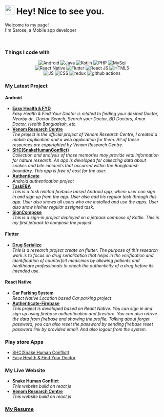 <h1><img src="https://emojis.slackmojis.com/emojis/images/1531849430/4246/blob-sunglasses.gif?1531849430" width="30"/> Hey! Nice to see you.</h1>

<p>Welcome to my page! </br> I'm Sarose, a Mobile app developer </p> <br/>
<h3>Things I code with</h3>
<p align="center">
  <img alt="Android" src="https://img.shields.io/badge/%20-Android%20-blue" />
  <img alt="Java" src="https://img.shields.io/badge/%20-Java-green" /> 
  <img alt="Kotlin" src="https://img.shields.io/badge/%20-Kotlin-brightgreen" /> 
  <img alt="PHP" src="https://img.shields.io/badge/%20-PHP-orange" />  
  <img alt="MySql" src="https://img.shields.io/badge/%20-MySql-%23F29111" /> <br/>
  <img alt="React Native" src="https://img.shields.io/badge/%20-React%20Native-blue" /> 
  <img alt="Flutter" src="https://img.shields.io/badge/%20-Flutter-yellowgreen" /> 
  <img alt="React JS" src="https://img.shields.io/badge/%20-React%20JS-blue" />  
  <img alt="HTML5" src="https://img.shields.io/badge/%20-HTML5-%23F29111" /> <br/>
  <img alt="JS" src="https://img.shields.io/badge/%20-JS-Green" /> 
  <img alt="CSS" src="https://img.shields.io/badge/%20-CSS-blue" /> 
    <img alt="redux" src="https://img.shields.io/badge/-Redux-764ABC?style=flat-square&logo=redux&logoColor=white" />
  <img alt="github actions" src="https://img.shields.io/badge/-Github_Actions-2088FF?style=flat-square&logo=github-actions&logoColor=white" />

 </p>

 
  <h3>My Latest Project</h3>
  <h4>Android</h4>
  <ul>
    <!--   <li><a href="https://github.com/Saruj-chy/DreamToCU"><b> Dream to CU</b></a><br/><i> The “Dream to Chittagong University” is a system which will helps the admission test seeker. It will be designed to help to reduce the suffering of the admission test seeker who are willing to participate in the admission test examination in the Chittagong University. </i></li> -->
  
  <li><a href="https://github.com/Saruj-chy/Easy-Health-FYD"><b> Easy Health & FYD </b></a><br/><i> Easy Health & Find Your Doctor is related to finding your desired Doctor, Nearby dr., Doctor Search, Search your Doctor, BD Doctors, Amar Doctor, Health Bangladesh, etc. </i></li>

  <li><a href="https://github.com/Saruj-chy/Venom_Research_Centre"><b> Venom Research Centre </b></a><br/><i> The project is the official project of Venom Research Centre, I created a mobile application and a web application for them. All of these resources are copyrighted by Venom Research Centre. </i></li>
  
   <li><a href="https://github.com/Saruj-chy/SHC_SnakeHumanConflict"><b> SHC(SnakeHumanConflict)</b></a><br/><i> Collection and analysis of those memories may provide vital information for nature research. An app is developed for collecting data about snakes and bite incidents that occurred within the Bangladesh boundary. This app is free of cost for the user. </i></li>
   <li><a href="https://github.com/Saruj-chy/Authenticate"><b> Authenticate</b></a><br/><i> Android authentication project</i></li>

   <li><a href="https://github.com/Saruj-chy/TaskFBA"><b> TaskFBA</b></a><br/><i> This is a task releted firebase based Android app, where user can sign in and sign up from the app. User also add his regular task through this app. User also shows all users who are installed and use the apps. User also show his/her regular assigned task. </i></li>

   
  <li><a href="https://github.com/Saruj-chy/SignCompose"><b> SignCompose </b></a><br/><i> This is a sign-in project deployed on a jetpack compose of Kotlin. This is my first jetpack to compose the project. </i></li>
   
  </ul>
  <h4>Flutter</h4>
  <ul>
<li><a href="https://github.com/Saruj-chy/drug_serialize"><b> Drug Serialize </b></a><br/><i> This is a research project create on flutter. The purpose of this research work is to focus on drug serialization that helps in the verification and identification of counterfeit medicines by allowing patients and healthcare professionals to check the authenticity of a drug before its intended use.  </i></li>   
</ul>

<h4>React Native</h4>

<ul>

 <li><a href="https://github.com/Saruj-chy/Car-Parking-System"><b> Car Parking System </b></a><br/><i> React Native Location based Car parking project  </i></li>
 <li><a href="https://github.com/Saruj-chy/Authenticate-Firebase"><b> Authenticate-Firebase </b></a><br/><i> This project is developed based on React Native. You can sign in and sign up using firebase authentication and firestore. You can also retrive the data from firebase and showing the profile. Talking about forget password, you can also reset the password by sending firebase reset password link by provided email. And also logout from the system. </i></li>
</ul>
 
 <h3>Play store Apps</h3>
<ul>
  <li><a href="https://play.google.com/store/apps/details?id=com.sd.spartan.shc&hl=en&gl=US" width="20" alt="new" > 	
SHC(Snake Human Conflict) <a/> </li>
  <li><a href="https://play.google.com/store/apps/details?id=com.sd.spartan.easyhealth&hl=en&gl=US" width="20" alt="new" > Easy Health & Find Your Doctor <a/> </li>
  
  
</ul>

 <h3>My Live Website</h3>
<ul>
 <li><a href="https://snakehumanconflict.org/"><b> Snake Human Conflict </b></a><br/><i> This website build on react js  </i></li>
   <li><a href="https://www.vrcbangladesh.org/"><b> Venom Research Centre </b></a><br/><i> This website build on react js  </i></li>

  </ul>
  
  <h3><a href="https://drive.google.com/file/d/1GrkI3cUgz2I_jmSBkQRvVQIiNvfgCmar/view?usp=sharing"><b> My Resume </b></a> </h3>


